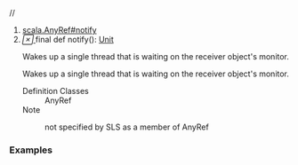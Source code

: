 //
<ol>
<li><a href="https://www.scala-lang.org/api/2.12.3/scala/collection/immutable/List.html#notify():Unit">scala.AnyRef#notify</a></li>
<li name="scala.AnyRef#notify" visbl="pub" class="indented0 " data-isabs="false" fullcomment="yes" group="Ungrouped"> <a id="notify():Unit"></a> <span class="permalink"> <a href="../../../scala/collection/immutable/List.html#notify():Unit" title="Permalink"> <i class="material-icons"></i> </a> </span> <span class="modifier_kind"> <span class="modifier">final </span> <span class="kind">def</span> </span> <span class="symbol"> <span class="name">notify</span><span class="params">()</span><span class="result">: <a href="../../Unit.html" class="extype" name="scala.Unit">Unit</a></span> </span> <p class="shortcomment cmt">Wakes up a single thread that is waiting on the receiver object's monitor.</p>
 <div class="fullcomment">
  <div class="comment cmt">
   <p>Wakes up a single thread that is waiting on the receiver object's monitor. </p>
  </div>
  <dl class="attributes block"> 
   <dt>
    Definition Classes
   </dt>
   <dd>
    AnyRef
   </dd>
   <dt>
    Note
   </dt>
   <dd>
    <span class="cmt"><p>not specified by SLS as a member of AnyRef</p></span>
   </dd>
  </dl>
 </div> </li>
        </ol>


### Examples






























